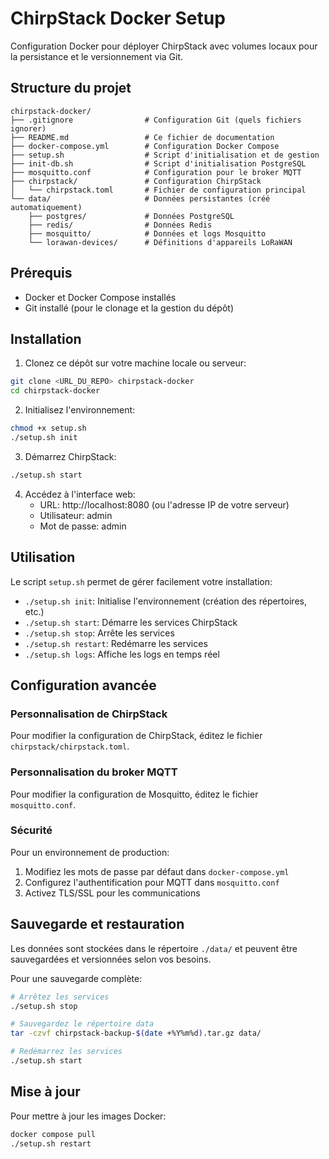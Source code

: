 # ChirpStack Docker Setup

Configuration Docker pour déployer ChirpStack avec volumes locaux pour la persistance et le versionnement via Git.

## Structure du projet

```
chirpstack-docker/
├── .gitignore                # Configuration Git (quels fichiers ignorer)
├── README.md                 # Ce fichier de documentation
├── docker-compose.yml        # Configuration Docker Compose
├── setup.sh                  # Script d'initialisation et de gestion
├── init-db.sh                # Script d'initialisation PostgreSQL
├── mosquitto.conf            # Configuration pour le broker MQTT
├── chirpstack/               # Configuration ChirpStack
│   └── chirpstack.toml       # Fichier de configuration principal
└── data/                     # Données persistantes (créé automatiquement)
    ├── postgres/             # Données PostgreSQL
    ├── redis/                # Données Redis
    ├── mosquitto/            # Données et logs Mosquitto
    └── lorawan-devices/      # Définitions d'appareils LoRaWAN
```

## Prérequis

- Docker et Docker Compose installés
- Git installé (pour le clonage et la gestion du dépôt)

## Installation

1. Clonez ce dépôt sur votre machine locale ou serveur:

```bash
git clone <URL_DU_REPO> chirpstack-docker
cd chirpstack-docker
```

2. Initialisez l'environnement:

```bash
chmod +x setup.sh
./setup.sh init
```

3. Démarrez ChirpStack:

```bash
./setup.sh start
```

4. Accédez à l'interface web:
   - URL: http://localhost:8080 (ou l'adresse IP de votre serveur)
   - Utilisateur: admin
   - Mot de passe: admin

## Utilisation

Le script `setup.sh` permet de gérer facilement votre installation:

- `./setup.sh init`: Initialise l'environnement (création des répertoires, etc.)
- `./setup.sh start`: Démarre les services ChirpStack
- `./setup.sh stop`: Arrête les services
- `./setup.sh restart`: Redémarre les services
- `./setup.sh logs`: Affiche les logs en temps réel

## Configuration avancée

### Personnalisation de ChirpStack

Pour modifier la configuration de ChirpStack, éditez le fichier `chirpstack/chirpstack.toml`.

### Personnalisation du broker MQTT

Pour modifier la configuration de Mosquitto, éditez le fichier `mosquitto.conf`.

### Sécurité

Pour un environnement de production:

1. Modifiez les mots de passe par défaut dans `docker-compose.yml`
2. Configurez l'authentification pour MQTT dans `mosquitto.conf`
3. Activez TLS/SSL pour les communications

## Sauvegarde et restauration

Les données sont stockées dans le répertoire `./data/` et peuvent être sauvegardées et versionnées selon vos besoins.

Pour une sauvegarde complète:

```bash
# Arrêtez les services
./setup.sh stop

# Sauvegardez le répertoire data
tar -czvf chirpstack-backup-$(date +%Y%m%d).tar.gz data/

# Redémarrez les services
./setup.sh start
```

## Mise à jour

Pour mettre à jour les images Docker:

```bash
docker compose pull
./setup.sh restart
```
